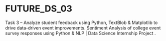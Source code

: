 # FUTURE_DS_03
Task 3 – Analyze student feedback using Python, TextBlob &amp; Matplotlib to drive data-driven event improvements.  Sentiment Analysis of college event survey responses using Python &amp; NLP | Data Science Internship Project . 
